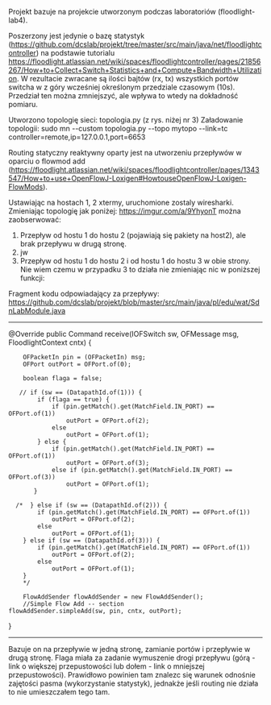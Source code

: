 Projekt bazuje na projekcie utworzonym podczas laboratoriów (floodlight-lab4). 

Poszerzony jest jedynie o bazę statystyk (https://github.com/dcslab/projekt/tree/master/src/main/java/net/floodlightcontroller) na podstawie tutorialu https://floodlight.atlassian.net/wiki/spaces/floodlightcontroller/pages/21856267/How+to+Collect+Switch+Statistics+and+Compute+Bandwidth+Utilization. W rezultacie zwracane są ilości bajtów (rx, tx) wszystkich portów switcha w z góry wcześniej określonym przedziale czasowym (10s). Przedział ten można zmniejszyć, ale wpływa to wtedy na dokładność pomiaru.

Utworzono topologię sieci: topologia.py (z rys. niżej nr 3)
Załadowanie topologii: sudo mn --custom topologia.py --topo mytopo --link=tc controller=remote,ip=127.0.0.1,port=6653

Routing statyczny reaktywny oparty jest na utworzeniu przepływów w oparciu o flowmod add (https://floodlight.atlassian.net/wiki/spaces/floodlightcontroller/pages/1343547/How+to+use+OpenFlowJ-Loxigen#HowtouseOpenFlowJ-Loxigen-FlowMods). 

Ustawiając na hostach 1, 2 xtermy, uruchomione zostaly wiresharki. Zmieniając topologię jak poniżej:
https://imgur.com/a/9YhyonT można zaobserwować:
1) Przepływ od hostu 1 do hostu 2 (pojawiają się pakiety na host2), ale brak przepływu w drugą stronę.
2) jw
3) Przepływ od hostu 1 do hostu 2 i od hostu 1 do hostu 3 w obie strony.
Nie wiem czemu w przypadku 3 to działa nie zmieniając nic w poniższej funkcji:

Fragment kodu odpowiadający za przepływy: https://github.com/dcslab/projekt/blob/master/src/main/java/pl/edu/wat/SdnLabModule.java

------------------------------------
 @Override
    public Command receive(IOFSwitch sw, OFMessage msg, FloodlightContext cntx) {

        OFPacketIn pin = (OFPacketIn) msg;
        OFPort outPort = OFPort.of(0);
        
        boolean flaga = false;
        
       // if (sw == (DatapathId.of(1))) {
            if (flaga == true) { 
            	if (pin.getMatch().get(MatchField.IN_PORT) == OFPort.of(1)) 
            		outPort = OFPort.of(2);
            	else
            		outPort = OFPort.of(1);
            } else {
            	if (pin.getMatch().get(MatchField.IN_PORT) == OFPort.of(1))
            		outPort = OFPort.of(3);
            	else if (pin.getMatch().get(MatchField.IN_PORT) == OFPort.of(3))
            		outPort = OFPort.of(1);
           } 
            
      /*  } else if (sw == (DatapathId.of(2))) {
        	if (pin.getMatch().get(MatchField.IN_PORT) == OFPort.of(1)) 
        		outPort = OFPort.of(2);
        	else 
        		outPort = OFPort.of(1);
        } else if (sw == (DatapathId.of(3))) {
        	if (pin.getMatch().get(MatchField.IN_PORT) == OFPort.of(1)) 
        		outPort = OFPort.of(2);
        	else 
        		outPort = OFPort.of(1);
        }
        */
  
        FlowAddSender flowAddSender = new FlowAddSender(); 
        //Simple Flow Add -- section
    flowAddSender.simpleAdd(sw, pin, cntx, outPort);
    
 }

----------------------------------

Bazuje on na przepływie w jedną stronę, zamianie portów i przepływie w drugą stronę.
Flaga miała za zadanie wymuszenie drogi przepływu (górą - link o większej przepustowości lub dołem - link o mniejszej przepustowości). Prawidłowo powinien tam znalezc się warunek odnośnie zajętości pasma (wykorzystanie statystyk), jednakże jeśli routing nie działa to nie umieszczałem tego tam.


